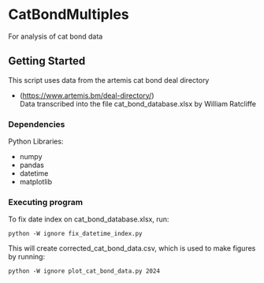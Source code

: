 # CatBondMultiples
For analysis of cat bond data

## Getting Started
 This script uses data from the artemis cat bond deal directory
 * (https://www.artemis.bm/deal-directory/)    
 Data transcribed into the file cat_bond_database.xlsx by William Ratcliffe
 

### Dependencies

Python Libraries:

* numpy
* pandas
* datetime
* matplotlib

### Executing program

To fix date index on cat_bond_database.xlsx, run:   

```
python -W ignore fix_datetime_index.py
```
This will create corrected_cat_bond_data.csv, which is used to make figures by running:

```
python -W ignore plot_cat_bond_data.py 2024
```

